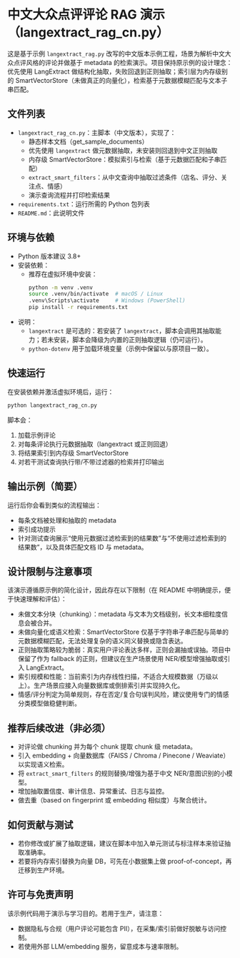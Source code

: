 # 中文大众点评评论 RAG 演示（langextract_rag_cn.py）

这是基于示例 `langextract_rag.py` 改写的中文版本示例工程，场景为解析中文大众点评风格的评论并做基于 metadata 的检索演示。项目保持原示例的设计理念：优先使用 LangExtract 做结构化抽取，失败回退到正则抽取；索引层为内存级别的 SmartVectorStore（未做真正的向量化），检索基于元数据模糊匹配与文本子串匹配。

## 文件列表
- `langextract_rag_cn.py`：主脚本（中文版本），实现了：
  - 静态样本文档（get_sample_documents）
  - 优先使用 `langextract` 做元数据抽取，未安装则回退到中文正则抽取
  - 内存级 SmartVectorStore：模拟索引与检索（基于元数据匹配和子串匹配）
  - `extract_smart_filters`：从中文查询中抽取过滤条件（店名、评分、关注点、情感）
  - 演示查询流程并打印检索结果
- `requirements.txt`：运行所需的 Python 包列表
- `README.md`：此说明文件

## 环境与依赖
- Python 版本建议 3.8+
- 安装依赖：
  - 推荐在虚拟环境中安装：
    ```bash
    python -m venv .venv
    source .venv/bin/activate  # macOS / Linux
    .venv\Scripts\activate     # Windows (PowerShell)
    pip install -r requirements.txt
    ```
- 说明：
  - `langextract` 是可选的：若安装了 `langextract`，脚本会调用其抽取能力；若未安装，脚本会降级为内置的正则抽取逻辑（仍可运行）。
  - `python-dotenv` 用于加载环境变量（示例中保留以与原项目一致）。

## 快速运行
在安装依赖并激活虚拟环境后，运行：
```bash
python langextract_rag_cn.py
```
脚本会：
1. 加载示例评论
2. 对每条评论执行元数据抽取（langextract 或正则回退）
3. 将结果索引到内存级 SmartVectorStore
4. 对若干测试查询执行带/不带过滤器的检索并打印输出

## 输出示例（简要）
运行后你会看到类似的流程输出：
- 每条文档被处理和抽取的 metadata
- 索引成功提示
- 针对测试查询展示“使用元数据过滤检索到的结果数”与“不使用过滤检索到的结果数”，以及具体匹配文档 ID 与 metadata。

## 设计限制与注意事项
该演示遵循原示例的简化设计，因此存在以下限制（在 README 中明确提示，便于快速理解和评估）：
- 未做文本分块（chunking）：metadata 与文本为文档级别，长文本细粒度信息会被合并。
- 未做向量化或语义检索：SmartVectorStore 仅基于字符串子串匹配与简单的元数据模糊匹配，无法处理复杂的语义同义替换或隐含表达。
- 正则抽取策略较为脆弱：真实用户评论表达多样，正则会漏抽或误抽。项目中保留了作为 fallback 的正则，但建议在生产场景使用 NER/模型增强抽取或引入 LangExtract。
- 索引规模和性能：当前索引为内存线性扫描，不适合大规模数据（万级以上）。生产场景应接入向量数据库或倒排索引并实现持久化。
- 情感/评分判定为简单规则，存在否定/复合句误判风险，建议使用专门的情感分类模型做稳健判断。

## 推荐后续改进（非必须）
- 对评论做 chunking 并为每个 chunk 提取 chunk 级 metadata。
- 引入 embedding + 向量数据库（FAISS / Chroma / Pinecone / Weaviate）以实现语义检索。
- 将 `extract_smart_filters` 的规则替换/增强为基于中文 NER/意图识别的小模型。
- 增加抽取置信度、审计信息、异常重试、日志与监控。
- 做去重（based on fingerprint 或 embedding 相似度）与聚合统计。

## 如何贡献与测试
- 若你修改或扩展了抽取逻辑，建议在脚本中加入单元测试与标注样本来验证抽取准确率。
- 若要将内存索引替换为向量 DB，可先在小数据集上做 proof-of-concept，再迁移到生产环境。

## 许可与免责声明
该示例代码用于演示与学习目的。若用于生产，请注意：
- 数据隐私与合规（用户评论可能包含 PII），在采集/索引前做好脱敏与访问控制。
- 若使用外部 LLM/embedding 服务，留意成本与速率限制。
